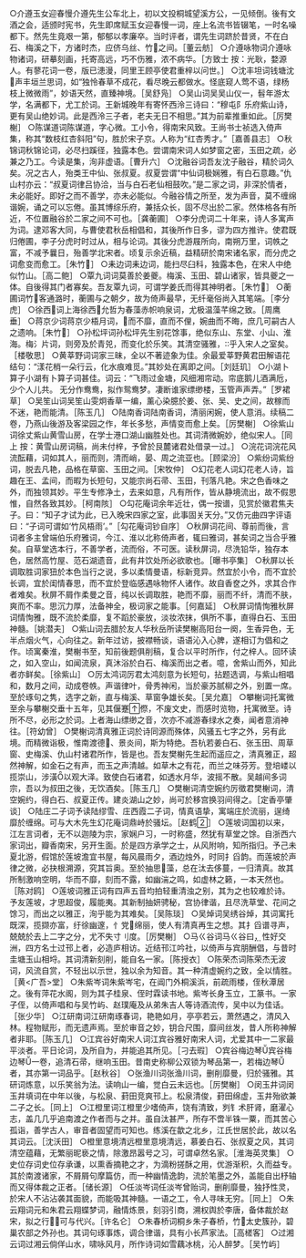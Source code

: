 <!-- { "loadSidebar": true } -->
○介遵玉女迎春慢介遵先生公车北上，初以文投桐城望溪方公，一见倾倒。後有文酒之会，适颁时宪书，先生即席赋玉女迎春慢一词，座上名流书皆辍笔，一时名噪都下。然先生竟艰一第，郁郁以孝廉卒。当时评者，谓先生词跻於昔贤，不在白石、梅溪之下，方诸时杰，应侪乌丝、竹之间。［董云舫］
○介遵咏物词介遵咏物诸词，研摹刻画，托寄高远，巧不伤雅，浓不病华。［方致士 按：光耿，婺源人。有蓼花词一卷，版已漶漫，同里王顾亭使君重梓以问世。］
○沈丰坦词钱塘沈声丰垣兰思词，如“独怜春草不成花，看尽晚云都做水。怪底窥人莺不语，绿杨枝上微微雨”，妙语天然，直臻神境。［吴舒凫］
○吴山词吴吴山仪一，髫年游太学，名满都下，尤工於词。王新城晚年有寄怀西泠三诗曰：“穆屯阝乐府紫山诗，更有吴山绝妙词。此是西泠三子者，老夫无日不相思。”其为前辈推重如此。［厉樊榭］
○陈谋道词陈谋道，字心微。工小令，得南宋风致。王尚书士祯选入倚声集，称其“数枝红杏斜阳”句，胜於宋子京。人称为“红杏秀才。”［嘉善县志］
○秋锦词秋锦论词，必尽扫蹊径，独露本色。尝谓南宋词人如梦窗之密，玉田之疏，必兼之乃工。今读是集，洵非虚语。［曹升六］
○沈融谷词吾友沈子融谷，精於词久矣。况之古人，殆类王中仙、张叔夏。叔夏尝谓“中仙词极娴雅，有白石意趣。”仇山村亦云：“叔夏词律吕协洽，当与白石老仙相鼓吹。”是二家之词，非深於情者，未必能好。即好之而不善学，亦未必能似。今融谷情之所至，发为声音，莫不缠绵谐婉，诵之可以忘倦。虽其博综乐府，兼括众长，固不尽出於二家。然体格各有所近，不位置融谷於二家之间不可也。［龚蘅圃］
○李分虎词二十年来，诗人多寓声为词。逮邓客大同，与曹使君秋岳相倡和，其後所作日多，谬为四方推许。使君既归倦圃，李子分虎时时过从，相与论词。其後分虎游屐所向，南朔万里，词帙之富，不减予曩日，殆善学北宋者。顷复示余近稿，益精研於南宋诸名家，而分虎之词愈变而愈工。［朱竹］
○耒边词耒边词，能扫尽臼科，独露本色，在宋人中绝似竹山。［高二鲍］
○覃九词词莫善於姜夔。梅溪、玉田、碧山诸家，皆具夔之一体。自後得其门者寡矣。吾友覃九词，可谓学姜氏而得其神明者。［朱竹］
○蘅圃词竹客通潞时，蘅圃与之朝夕，故为倚声最早，无纤毫俗尚入其笔端。［李分虎］
○徐西词上海徐西允哲为春藻赤帜响泉词，尤极温藻芊绵之致。［周鹰垂］
○蒋京少词蒋京少梧月词，而不靡，直而不俚，婉曲而不晦，庶几可嗣古人之遗响。［朱竹］
○孙松坪词孙松坪先生别花馀事，绝似东山、东堂、小山、淮海。梅氵片词，则旁及於青兕，而变化於乐笑。其清空骚雅，乎入宋人之室矣。［楼敬思］
○黄莘野词词家三昧，全以不著迹象为佳。余最爱莘野黄君田解语花结句：“漾花梢一朵行云，化水痕难觅。”其妙处在离即之间。［刘廷玑］
○小湖卜算子小湖有卜算子词甚佳。词云：“飞雨过金塘，风细湘帘动。帘底鹅儿酒满卮，少个人儿共。 无分作鸯鸯，拟作鸳鸯梦。凄断谁家缥缈楼，玉管声声弄。”［罗裙草］
○吴笙山词吴笙山雯炯香草一编，薰心染臆於姜、张、吴、史之间，故稼而不迷，艳而能清。［陈玉几］
○陆南香词陆南香词，清丽闲婉，使人意消。续稿二卷，乃燕山後游及客梁园之作，年长多愁，声情变而愈上矣。［厉樊榭］
○徐紫山词徐丈紫山黄雪山房，在学士港口湖山幽胜处也。其词清微婉妙，绝似宋人。［同上 按：黄雪山房词稿，尚未付梓，予曾於艮麓诸君处借录一过。］
○浣花词浣花风流酝藉，词如其人，丽而则，清而峭，晏、周之流亚也。［顾梁汾］
○紫纷词紫纷词，脱去凡艳，品格在草窗、玉田之间。［宋牧仲］
○幻花老人词幻花老人诗，旨趣在王、孟间，而暇为长短句，又能宗尚石帚、玉田，刊落凡艳。宋之色香味之外，而独领其妙。平生专修净土，去来如意，凡有所作，皆从静境流出，故不假思惟，自然各致其妙。［柯南陔］
○勾花庵词余年近壮，偶一按谱，见赏於徽君焦夫子。曰：“知子才试为此，已入晚宋四家之室，此事固关天分。”又仿元曲四字评语曰：“子词可谓如‘竹风梧雨’。”［勾花庵词钞自序］
○秋屏词花间、尊前而後，言词者多主曾端伯乐府雅词，今江、淮以北称倚声者，辄曰雅词，甚矣词之当合乎雅矣。自草堂选本行，不善学者，流而俗，不可医。读秋屏词，尽洗铅华，独存本色，居然高竹屋、范石湖遗音，此有井饮处所必欲歌也。［曝书亭集］
○秋屏以长调取胜词家狃於本色当行之说，多以柔情曼语，标新竞异。然宜於小令，而不宜於长调，宜於闺情春思，而不宜於登临感遇咏物怀人诸作。故自香奁之外，求其合作者难矣。秋屏不屑作柔曼之音，纯以长调取胜，艳而不靡，丽而不纤，清而不肤，爽而不率。思沉力厚，法备神全，极词家之能事。［何嘉延］
○秋屏词情恂雅秋屏词情恂雅，既不流於柔靡，复不蹈於豪放，淡妆浓抹，俱所不事，直得白石、玉田神髓。［姚潜夫］
○紫山词去腊於友人华秋岳所读樊榭高阳台一阕，生香异色，无半点烟火气，心向往之。新年过访，披襟畅谈，语语沁入心脾，遂相订为倡和之作。顷寓秦淮，樊榭书至，知前後题俱削稿，复合以平时所作，付之梓人。回环读之，如入空山，如闻流泉，真沐浴於白石、梅溪而出之者。噫，舍紫山而外，知此者亦鲜矣。［徐紫山］
○厉太鸿词厉君太鸿刻意为长短句，拈题选调，与紫山相唱和，数月之间，动成卷帙。声谐律叶，骨秀神闲，当於豪苏腻柳之外，别置一席。至於琢句之隽，选字之新，直与梅溪、草窗争雄长矣。［吴允嘉］
○攀榭词托寓微至余与攀榭交垂十五年，见其偃蹇傺，不废文史，而感时览物，托寓微至。诗所不尽，必形之於词。上者海山缥缈之音，次亦不减游春绿水之奏，闻者意消神往。［符幼曾］
○樊榭词清真雅正词於诗同源而殊体，风骚五七字之外，另有此境。而精微诣极，惟南渡德、景炎间，斯为特绝。吾杭若姜白石、张玉田、周草窗、史梅溪、仇山村诸君所作，皆是也。吾友樊榭先生起而遥应之，清真雅正，超然神解，如金石之有声，而玉之声清越。如草木之有花，而兰之味芬芳。登培嵝以揽崇山，涉潢以观大泽。致使白石诸君，如透水月华，波摇不散。吴越间多词宗，吾以为叔田之後，无饮酒矣。［陈玉几］
○樊榭词清空婉约厉徵君樊榭词，清空婉约，得白石、叔夏正传。建炎湖山之妙，尚可於移宫换羽间得之。［定香亭肇谈］
○陆庄二子词予读陆缪雪、庄西霞二子词，情真语挚，寓端庄於流丽，逞绮靡於缠绵。可与大木先生幻花庵词鼎峙於骚坛。［赵鹤］
○莲坡词国初以来，江左言词者，无不以迦陵为宗，家娴户习，一时称盛，然犹有草堂之馀。自浙西六家词出，瓣香南宋，另开生面。於是四方承学之士，从风附响，知所指归。予己未夏北游，假馆於莲坡澹宜书屋，每风晨雨夕，酒边烛外，时同扌舀韵。而莲坡於声律之微，必抉根溯源，究其旨奥。至於抽思藻，总在汰去侈蔓，一归清真。故其所制激响空明，华而不靡，刻而不露，如幽湍之鸣，如虚林之籁，一本天然也。［陈对鸥］
○莲坡词雅正词有四声五音均拍轻重清浊之别，其为之也较难於诗。予友莲坡，才思超俊，履能夷。其新制抽妍骋秘，宫协律谐，且尽洗草堂、花间之馀习，而出之以雅正，洵乎能为其难矣。［吴陈琰］
○吴焯词吴绣谷焯，其词寓托既深，揽撷亦富，纡徐幽邃，忄党绵丽，使人有清真再生之想。其扌舀谱寻声，兢兢於去上二字之分，尤不失寸刂度。［厉樊榭］
○马ㄍ谷词马ㄍ谷曰，性好交洲，四方名士过邗上者，必造庐相访。近结邗江吟社，以倚声与宾朋酬倡，与昔时圭塘玉山相埒。其词清新刻削，能自名一家。［陈授衣］
○陈荣杰词陈荣杰无波词，风流自赏，不轻出以示世，独以余为知音。其一种清虚婉约之致，全以情胜。［黄<广吾>堂］
○朱紫岑词朱紫岑宅，在阊门外桐溪浜，前疏雨楼，侄秋潭居之。後有萍花水阁，则为其子桂泉、侄时霖读书地。紫岑长身玉立，工篆书。一家子侄，以倚声唱和与吴竹屿、赵璞庵及从弟朱吉人等诗酒流传，吴中以为佳话。［张少华］
○江研南词江研南琢春词，艳艳如月，亭亭若云，萧然遇之，清风入林。程物赋形，而无遗声焉。至於审音之妙，钥合尺围，靡间丝发，昔人所称神解者非耶。［陈玉几］
○江宾谷好南宋人词江宾谷雅好南宋人词，尤爱其中一二家最平淡者。平日论词，及所自为，并能追其所见。［刁去瑕］
○宾谷梅边琴宾谷梅边琴一卷，追清石帚，继响玉田。昔南史称柳公双锁为琴品第一，若梅边琴者，其亦第一词品乎。［赵秋谷］
○张渔川词张渔川词，删削靡曼，归於骚雅。其研词炼意，以乐笑翁为法。读响山一编，觉白云未远也。［厉樊榭］
○闵玉井词闵玉井填词在中年以後，与松泉、葑田竞爽邗上。松泉清俊，葑田绵虚，玉井殆欲兼二子之长。［同上］
○江橙里词江橙里少嗜倚声，饶有清致，刿钅术肝肾，磨濯心志，盖几几乎追南渡之作者而与之并。虽自汰甚严，所存不啻半铢一粟，而其苦心孤诣，善学古人，审音者固望而可知也。练溪在歙之北乡，江氏世居於此，故以名其词云。［沈沃田］
○橙里意境清远橙里意境清远，慕姜白石、张叔夏之风，其词清空蕴藉，无繁丽昵亵之情，除激昂嚣号之习，可谓卓然名家。［淮海英灵集］
○史位存词史位存承谦，以熏香摘艳之才，为滴粉搓酥之用，优游渐积，久而益专。其於南渡诸家，不屑屑句摩篇仿，而一种幽情逸韵，流於笔墨之外，盖能自出杼轴而又得体裁之正者。［储长源］
○任淡岑词任淡岑曾贻词，删削靡曼，独抒性灵，於宋人不沾沾袭其面貌，而能吸其神髓。一语之工，令人寻味无穷。［同上］
○朱云翔词元和朱君云翔蝶梦词，融情炼景，刻羽引商，溯权舆於李唐，备体裁於赵宋，拟之行，可与代兴。［许名仑］
○朱春桥词桐乡朱子春桥，竹太史簇孙，碧巢农部之外孙也。其词句琢事炼，调合律谐，具有小长芦家法。［高槎客］
○过湘云词过湘云倘佯山水，啸咏风月，所作诗词如雪藕冰桃，沁人醉梦。［吴竹屿］
